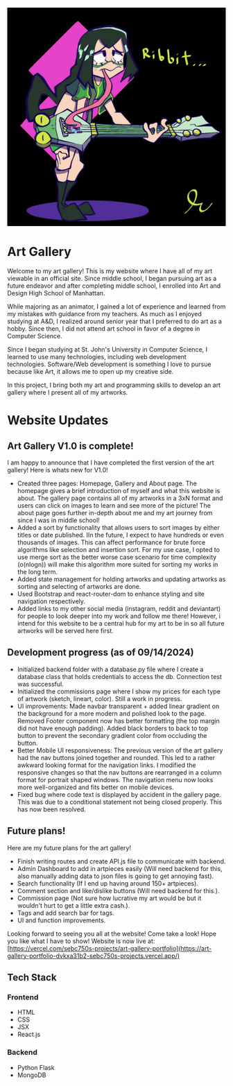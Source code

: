 !["This is a title image for the art gallery"](https://github.com/SebC750/Art_Gallery_Portfolio/blob/main/art_gallery_portfolio/public/Artworks/froppy.jpg)
# Art Gallery
Welcome to my art gallery! This is my website where I have all of my art viewable in an official site. Since middle school, I began pursuing art as a future endeavor and after completing middle school, I enrolled into Art and Design High School of Manhattan.

While majoring as an animator, I gained a lot of experience and learned from my mistakes with guidance from my teachers. As much as I enjoyed studying at A&D, I realized around senior year that I preferred to do art as a hobby. Since then, I did not attend art school in favor of a degree in Computer Science.

Since I began studying at St. John's University in Computer Science, I learned to use many technologies, including web development technologies. Software/Web development is something I love to pursue because like Art, it allows me to open up my creative side. 

In this project, I bring both my art and programming skills to develop an art gallery where I present all of my artworks. 

# Website Updates

## Art Gallery V1.0 is complete!
I am happy to announce that I have completed the first version of the art gallery! Here is whats new for V1.0!
- Created three pages: Homepage, Gallery and About page. The homepage gives a brief introduction of myself and what this website is about. The gallery page contains all of my artworks in a 3xN format and users can click on images to learn and see more of the picture! The about page goes further in-depth about me and my art journey from since I was in middle school!
- Added a sort by functionality that allows users to sort images by either titles or date published. IIn the future, I expect to have hundreds or even thousands of images. This can affect performance for brute force algorithms like selection and insertion sort. For my use case, I opted to use merge sort as the better worse case scenario for time complexity (o(nlogn)) will make this algorithm more suited for sorting my works in the long term.
- Added state management for holding artworks and updating artworks as sorting and selecting of artworks are done. 
- Used Bootstrap and react-router-dom to enhance styling and site navigation respectively.
- Added links to my other social media (instagram, reddit and deviantart) for people to look deeper into my work and follow me there! However, i intend for this website to be a central hub for my art to be in so all future artworks will be served here first.

## Development progress (as of 09/14/2024)
- Initialized backend folder with a database.py file where I create a database class that holds credentials to access the db. Connection test was successful.
- Initialized the commissions page where I show my prices for each type of artwork (sketch, lineart, color). Still a work in progress.
- UI improvements: Made navbar transparent + added linear gradient on the background for a more modern and polished look to the page. Removed Footer component now has better formatting (the top margin did not have enough padding). Added black borders to back to top button to prevent the secondary gradient color from occluding the button.
- Better Mobile UI responsiveness: The previous version of the art gallery had the nav buttons joined together and rounded. This led to a rather awkward looking format for the navigation links. I modified the responsive changes so that the nav buttons are rearranged in a column format for portrait shaped windows. The navigation menu now looks more well-organized and fits better on mobile devices.
- Fixed bug where code text is displayed by accident in the gallery page. This was due to a conditional statement not being closed properly. This has now been resolved.
## Future plans!
Here are my future plans for the art gallery!
- Finish writing routes and create API.js file to communicate with backend.
- Admin Dashboard to add in artpieces easily (Will need backend for this, also manually adding data to json files is going to get annoying fast).
- Search functionality (If I end up having around 150+ artpieces).
- Comment section and like/dislike buttons (Will need backend for this.).
- Commission page (Not sure how lucrative my art would be but it wouldn't hurt to get a little extra cash.).
- Tags and add search bar for tags.
- UI and function improvements.

Looking forward to seeing you all at the website! Come take a look! Hope you like what I have to show!
Website is now live at: [https://vercel.com/sebc750s-projects/art-gallery-portfolio](https://art-gallery-portfolio-dvkxa31b2-sebc750s-projects.vercel.app/)


## Tech Stack

### Frontend
- HTML
- CSS
- JSX
- React.js
### Backend
- Python Flask
- MongoDB